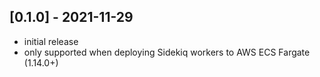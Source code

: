 ## [0.1.0] - 2021-11-29

- initial release
- only supported when deploying Sidekiq workers to AWS ECS Fargate (1.14.0+)
